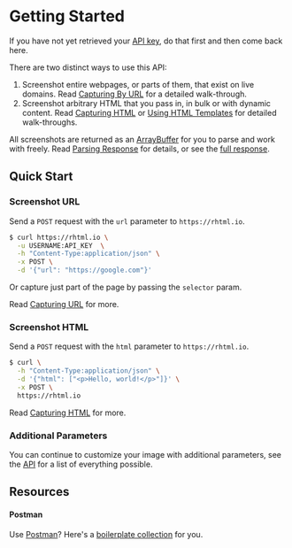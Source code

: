 # Getting Started

If you have not yet retrieved your [API key](./authentication.md), do that first and then come back here.

There are two distinct ways to use this API:
  1. Screenshot entire webpages, or parts of them, that exist on live domains. Read [Capturing By URL](./guides/capturing-url.md) for a detailed walk-through.
  2. Screenshot arbitrary HTML that you pass in, in bulk or with dynamic content. Read [Capturing HTML](./guides/capturing-html.md) or [Using HTML Templates](./guides/using-html-templates.md) for detailed walk-throughs.

All screenshots are returned as an [ArrayBuffer](https://developer.mozilla.org/en-US/docs/Web/JavaScript/Reference/Global_Objects/ArrayBuffer) for you to parse and work with freely. Read [Parsing Response](./guides/parsing-the-response.md) for details, or see the [full response](./api.md#response).

## Quick Start

### Screenshot URL

Send a `POST` request with the `url` parameter to `https://rhtml.io`.

```bash
$ curl https://rhtml.io \
  -u USERNAME:API_KEY  \
  -h "Content-Type:application/json" \
  -x POST \
  -d '{"url": "https://google.com"}'
```

Or capture just part of the page by passing the `selector` param.

Read [Capturing URL](./guides/capturing-url.md) for more.

### Screenshot HTML

Send a `POST` request with the `html` parameter to `https://rhtml.io`.

```bash
$ curl \
  -h "Content-Type:application/json" \
  -d '{"html": ["<p>Hello, world!</p>"]}' \
  -x POST \
  https://rhtml.io
```

Read [Capturing HTML](./guides/capturing-html.md) for more.

### Additional Parameters

You can continue to customize your image with additional parameters, see the [API](./api.md) for a list of everything possible.

## Resources

#### Postman

Use [Postman](https://www.postman.com/)? Here's a [boilerplate collection](./postman-collection.json) for you.
